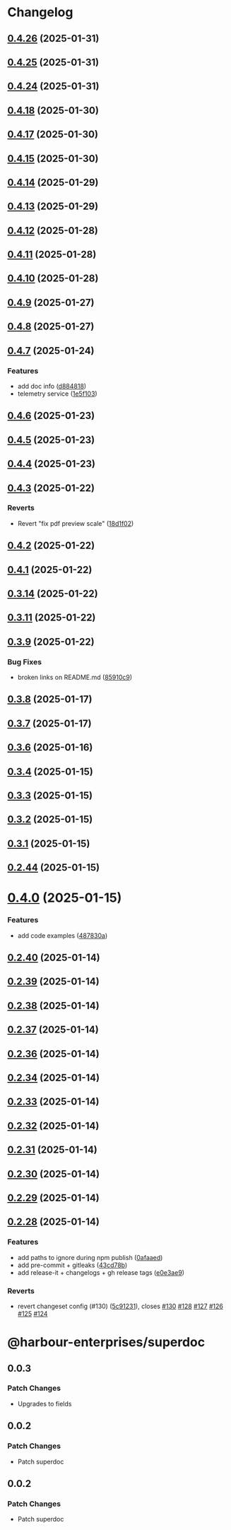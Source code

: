 # Changelog

## [0.4.26](https://github.com/Harbour-Enterprises/SuperDoc/compare/v0.4.25...v0.4.26) (2025-01-31)

## [0.4.25](https://github.com/Harbour-Enterprises/SuperDoc/compare/v0.4.24...v0.4.25) (2025-01-31)

## [0.4.24](https://github.com/Harbour-Enterprises/SuperDoc/compare/v0.4.18...v0.4.24) (2025-01-31)

## [0.4.18](https://github.com/Harbour-Enterprises/SuperDoc/compare/v0.4.17...v0.4.18) (2025-01-30)

## [0.4.17](https://github.com/Harbour-Enterprises/SuperDoc/compare/v0.4.15...v0.4.17) (2025-01-30)

## [0.4.15](https://github.com/Harbour-Enterprises/SuperDoc/compare/v0.4.14...v0.4.15) (2025-01-30)

## [0.4.14](https://github.com/Harbour-Enterprises/SuperDoc/compare/v0.4.13...v0.4.14) (2025-01-29)

## [0.4.13](https://github.com/Harbour-Enterprises/SuperDoc/compare/v0.4.12...v0.4.13) (2025-01-29)

## [0.4.12](https://github.com/Harbour-Enterprises/SuperDoc/compare/v0.4.11...v0.4.12) (2025-01-28)

## [0.4.11](https://github.com/Harbour-Enterprises/SuperDoc/compare/v0.4.10...v0.4.11) (2025-01-28)

## [0.4.10](https://github.com/Harbour-Enterprises/SuperDoc/compare/v0.4.9...v0.4.10) (2025-01-28)

## [0.4.9](https://github.com/Harbour-Enterprises/SuperDoc/compare/v0.4.8...v0.4.9) (2025-01-27)

## [0.4.8](https://github.com/Harbour-Enterprises/SuperDoc/compare/v0.4.7...v0.4.8) (2025-01-27)

## [0.4.7](https://github.com/Harbour-Enterprises/SuperDoc/compare/v0.4.6...v0.4.7) (2025-01-24)


### Features

* add doc info ([d884818](https://github.com/Harbour-Enterprises/SuperDoc/commit/d8848183dd0ec6b05901f91f0bf8161bfaf1a8bc))
* telemetry service ([1e5f103](https://github.com/Harbour-Enterprises/SuperDoc/commit/1e5f103e73f5b8eadc43574a3d0266492c76e811))

## [0.4.6](https://github.com/Harbour-Enterprises/SuperDoc/compare/v0.4.5...v0.4.6) (2025-01-23)

## [0.4.5](https://github.com/Harbour-Enterprises/SuperDoc/compare/v0.4.4...v0.4.5) (2025-01-23)

## [0.4.4](https://github.com/Harbour-Enterprises/SuperDoc/compare/v0.4.3...v0.4.4) (2025-01-23)

## [0.4.3](https://github.com/Harbour-Enterprises/SuperDoc/compare/v0.4.2...v0.4.3) (2025-01-22)


### Reverts

* Revert "fix pdf preview scale" ([18d1f02](https://github.com/Harbour-Enterprises/SuperDoc/commit/18d1f0206bbd93989feb89d8400a02e26e949097))

## [0.4.2](https://github.com/Harbour-Enterprises/SuperDoc/compare/v0.4.1...v0.4.2) (2025-01-22)

## [0.4.1](https://github.com/Harbour-Enterprises/SuperDoc/compare/v0.3.14...v0.4.1) (2025-01-22)

## [0.3.14](https://github.com/Harbour-Enterprises/SuperDoc/compare/v0.3.11...v0.3.14) (2025-01-22)

## [0.3.11](https://github.com/Harbour-Enterprises/SuperDoc/compare/v0.3.9...v0.3.11) (2025-01-22)

## [0.3.9](https://github.com/Harbour-Enterprises/SuperDoc/compare/v0.3.8...v0.3.9) (2025-01-22)


### Bug Fixes

* broken links on README.md ([85910c9](https://github.com/Harbour-Enterprises/SuperDoc/commit/85910c9b4e6d835295b0f4ffdf087040031c5e2a))

## [0.3.8](https://github.com/Harbour-Enterprises/SuperDoc/compare/v0.3.7...v0.3.8) (2025-01-17)

## [0.3.7](https://github.com/Harbour-Enterprises/SuperDoc/compare/v0.3.6...v0.3.7) (2025-01-17)

## [0.3.6](https://github.com/Harbour-Enterprises/SuperDoc/compare/v0.3.4...v0.3.6) (2025-01-16)

## [0.3.4](https://github.com/Harbour-Enterprises/SuperDoc/compare/v0.3.3...v0.3.4) (2025-01-15)

## [0.3.3](https://github.com/Harbour-Enterprises/SuperDoc/compare/v0.3.2...v0.3.3) (2025-01-15)

## [0.3.2](https://github.com/Harbour-Enterprises/SuperDoc/compare/v0.3.1...v0.3.2) (2025-01-15)

## [0.3.1](https://github.com/Harbour-Enterprises/SuperDoc/compare/v0.2.44...v0.3.1) (2025-01-15)

## [0.2.44](https://github.com/Harbour-Enterprises/SuperDoc/compare/v0.4.0...v0.2.44) (2025-01-15)

# [0.4.0](https://github.com/Harbour-Enterprises/SuperDoc/compare/v0.2.40...v0.4.0) (2025-01-15)


### Features

* add code examples ([487830a](https://github.com/Harbour-Enterprises/SuperDoc/commit/487830acc78b74a0ac542c1d80811e472b643f8f))

## [0.2.40](https://github.com/Harbour-Enterprises/SuperDoc/compare/v0.2.39...v0.2.40) (2025-01-14)

## [0.2.39](https://github.com/Harbour-Enterprises/SuperDoc/compare/v0.2.38...v0.2.39) (2025-01-14)

## [0.2.38](https://github.com/Harbour-Enterprises/SuperDoc/compare/v0.2.37...v0.2.38) (2025-01-14)

## [0.2.37](https://github.com/Harbour-Enterprises/SuperDoc/compare/v0.2.36...v0.2.37) (2025-01-14)

## [0.2.36](https://github.com/Harbour-Enterprises/SuperDoc/compare/v0.2.34...v0.2.36) (2025-01-14)

## [0.2.34](https://github.com/Harbour-Enterprises/SuperDoc/compare/v0.2.33...v0.2.34) (2025-01-14)

## [0.2.33](https://github.com/Harbour-Enterprises/SuperDoc/compare/v0.2.32...v0.2.33) (2025-01-14)

## [0.2.32](https://github.com/Harbour-Enterprises/SuperDoc/compare/v0.2.31...v0.2.32) (2025-01-14)

## [0.2.31](https://github.com/Harbour-Enterprises/SuperDoc/compare/v0.2.30...v0.2.31) (2025-01-14)

## [0.2.30](https://github.com/Harbour-Enterprises/SuperDoc/compare/v0.2.29...v0.2.30) (2025-01-14)

## [0.2.29](https://github.com/Harbour-Enterprises/SuperDoc/compare/0.2.28...v0.2.29) (2025-01-14)



## [0.2.28](https://github.com/Harbour-Enterprises/SuperDoc/compare/5c9123141ae7d28460f7e7dd69d7ffb0029c081f...0.2.28) (2025-01-14)


### Features

* add paths to ignore during npm publish ([0afaaed](https://github.com/Harbour-Enterprises/SuperDoc/commit/0afaaedcd71e01ddca84b50f1f1681018bb077f8))
* add pre-commit + gitleaks ([43cd78b](https://github.com/Harbour-Enterprises/SuperDoc/commit/43cd78bba054bc0975f093ed3ba629b9f66c6fe0))
* add release-it + changelogs + gh release tags ([e0e3ae9](https://github.com/Harbour-Enterprises/SuperDoc/commit/e0e3ae971f8e90265f12fa42dde2a88c076816f4))


### Reverts

* revert changeset config (#130) ([5c91231](https://github.com/Harbour-Enterprises/SuperDoc/commit/5c9123141ae7d28460f7e7dd69d7ffb0029c081f)), closes [#130](https://github.com/Harbour-Enterprises/SuperDoc/issues/130) [#128](https://github.com/Harbour-Enterprises/SuperDoc/issues/128) [#127](https://github.com/Harbour-Enterprises/SuperDoc/issues/127) [#126](https://github.com/Harbour-Enterprises/SuperDoc/issues/126) [#125](https://github.com/Harbour-Enterprises/SuperDoc/issues/125) [#124](https://github.com/Harbour-Enterprises/SuperDoc/issues/124)

# @harbour-enterprises/superdoc

## 0.0.3

### Patch Changes

- Upgrades to fields

## 0.0.2

### Patch Changes

- Patch superdoc

## 0.0.2

### Patch Changes

- Patch superdoc
